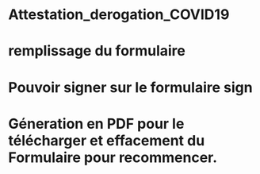 ﻿# Attestation_derogation_COVID19
 
 # remplissage du formulaire
 
 # Pouvoir signer sur le formulaire sign
 
 # Géneration en PDF pour le télécharger et effacement du Formulaire pour recommencer.
